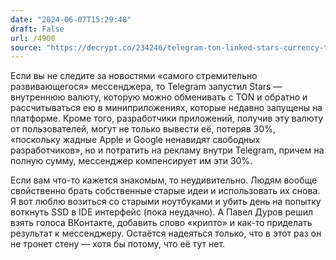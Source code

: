 ```yaml
---
date: "2024-06-07T15:29:48"
draft: False
url: /4900
source: "https://decrypt.co/234246/telegram-ton-linked-stars-currency-toncoin-all-time-high"
---
```


Если вы не следите за новостями «самого стремительно развивающегося» мессенджера, то Telegram запустил Stars — внутреннюю валюту, которую можно обменивать с TON и обратно и рассчитываться ею в миниприложениях, которые недавно запущены на платформе. Кроме того, разработчики приложений, получив эту валюту от пользователей, могут не только вывести её, потеряв 30%, «поскольку жадные Apple и Google ненавидят свободных разработчиков», но и потратить на рекламу внутри Telegram, причем на полную сумму, мессенджер компенсирует им эти 30%.

Если вам что-то кажется знакомым, то неудивительно. Людям вообще свойственно брать собственные старые идеи и использовать их снова. Я вот люблю возиться со старыми ноутбуками и убить день на попытку воткнуть SSD в IDE интерфейс (пока неудачно). А Павел Дуров решил взять голоса ВКонтакте, добавить слово «крипто» и как-то приделать результат к мессенджеру. Остаётся надеяться только, что в этот раз он не тронет стену — хотя бы потому, что её тут нет.
